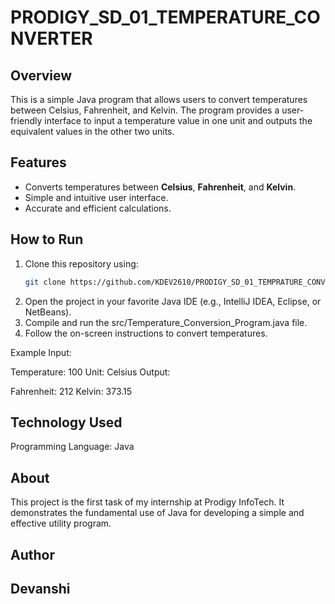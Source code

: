 # PRODIGY_SD_01_TEMPERATURE_CONVERTER

## Overview
This is a simple Java program that allows users to convert temperatures between Celsius, Fahrenheit, and Kelvin. The program provides a user-friendly interface to input a temperature value in one unit and outputs the equivalent values in the other two units.

## Features
- Converts temperatures between **Celsius**, **Fahrenheit**, and **Kelvin**.
- Simple and intuitive user interface.
- Accurate and efficient calculations.

## How to Run
1. Clone this repository using:
   ```bash
   git clone https://github.com/KDEV2610/PRODIGY_SD_01_TEMPRATURE_CONVERTOR.git
2. Open the project in your favorite Java IDE (e.g., IntelliJ IDEA, Eclipse, or NetBeans).
3. Compile and run the src/Temperature_Conversion_Program.java file.
4. Follow the on-screen instructions to convert temperatures.

 
Example
Input:

Temperature: 100
Unit: Celsius
Output:

Fahrenheit: 212
Kelvin: 373.15


## Technology Used
Programming Language: Java

## About
This project is the first task of my internship at Prodigy InfoTech. It demonstrates the fundamental use of Java for developing a simple and effective utility program.

## Author
## Devanshi 
